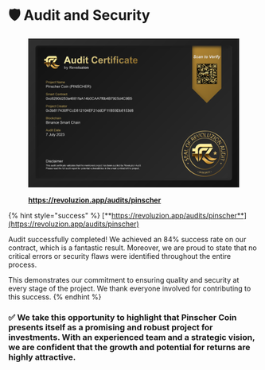 # 🛡 Audit and Security

<figure><img src="../.gitbook/assets/cert.png" alt=""><figcaption><p><a href="https://revoluzion.app/audits/pinscher"><strong>https://revoluzion.app/audits/pinscher</strong></a></p></figcaption></figure>

{% hint style="success" %}
[**https://revoluzion.app/audits/pinscher**](https://revoluzion.app/audits/pinscher)

Audit successfully completed! We achieved an 84% success rate on our contract, which is a fantastic result. Moreover, we are proud to state that no critical errors or security flaws were identified throughout the entire process.

This demonstrates our commitment to ensuring quality and security at every stage of the project. We thank everyone involved for contributing to this success.
{% endhint %}

### ✅ We take this opportunity to highlight that Pinscher Coin presents itself as a promising and robust project for investments. With an experienced team and a strategic vision, we are confident that the growth and potential for returns are highly attractive. 
